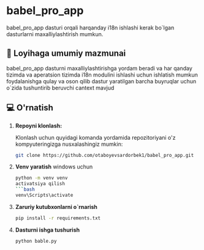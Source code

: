 # babel_pro_app

babel_pro_app dasturi orqali harqanday i18n  ishlashi kerak bo`lgan dasturlarni maxalliylashtirish mumkun.

## 🔎 Loyihaga umumiy mazmunai
babel_pro_app dasturni maxalliylashtirishga yordam beradi va har qanday tizimda va aperatsion tizimda i18n modulini ishlashi uchun ishlatish mumkun foydalanishga qulay va oson qilib
dastur yaratilgan barcha buyruqlar uchun o`zida tushuntirib beruvchi cantext mavjud 
## 💻 O'rnatish

1. **Repoyni klonlash:**

   Klonlash uchun quyidagi komanda yordamida repozitoriyani o'z kompyuteringizga nusxalashingiz mumkin:

   ```bash
   git clone https://github.com/otaboyevsardorbek1/babel_pro_app.git
2. **Venv yaratish**
   windows uchun
   ```bash
   python -m venv venv
   activatsiya qilish
   ```bash
   venv\Scripts\activate
2. **Zaruriy kutubxonlarni o`rnarish**
    ```bash
    pip install -r requirements.txt
3. **Dasturni ishga tushurish**
   ```bash
   python bable.py
